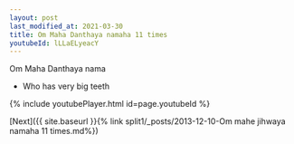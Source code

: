```yaml
---
layout: post
last_modified_at: 2021-03-30
title: Om Maha Danthaya namaha 11 times
youtubeId: lLLaELyeacY
---
```

 
 
Om Maha Danthaya nama 
 
 -  Who has very big teeth 
 
  
 
  
 
 
 
 
 
 


{% include youtubePlayer.html id=page.youtubeId %}
 
[Next]({{ site.baseurl }}{% link  split1/_posts/2013-12-10-Om mahe jihwaya namaha 11 times.md%})
 
